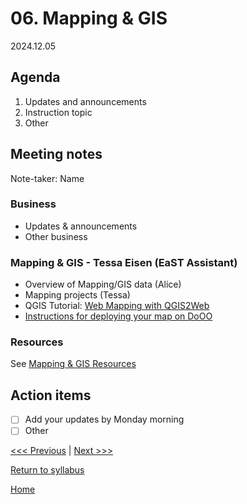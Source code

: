 # 06. Mapping & GIS

2024.12.05

## Agenda
1. Updates and announcements
2. Instruction topic
3. Other

## Meeting notes
Note-taker: Name

### Business
- Updates & announcements
- Other business

### Mapping & GIS - Tessa Eisen (EaST Assistant)
- Overview of Mapping/GIS data (Alice)
- Mapping projects (Tessa)
- QGIS Tutorial: [Web Mapping with QGIS2Web](https://www.qgistutorials.com/en/docs/3/web_mapping_with_qgis2web.html)
- [Instructions for deploying your map on DoOO](https://github.com/eizent/qgis2web_DoOO/blob/main/tutorial.md)

### Resources
See [Mapping & GIS Resources](../resources/mapping-gis.md)

## Action items
- [ ] Add your updates by Monday morning
- [ ] Other

[<<< Previous](05-3d-scanning.md) | [Next >>>]()

[Return to syllabus](../syllabus.md)

[Home](../README.md)
